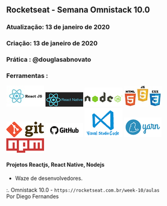 ## Rocketseat - Semana Omnistack 10.0

### Atualização: 13 de janeiro de 2020
### Criação: 13 de janeiro de 2020
### Prática : @douglasabnovato

### Ferramentas : 

![ReactJS](/images/logo-reactjs.jpg)
![React Native](/images/logo-react-native.png)
![Nodejs](/images/logo-nodejs.png)
![HTML/CSS/Javascript](/images/logo-html-css-js.jpeg)
![Git](/images/logo-git.png)
![Github](/images/logo-github.png)
![VSCode](/images/logo-VSCode.png)
![Yarn](/images/logo-yarn.png)
![Npm](/images/logo-npm.png)


#### Projetos Reactjs, React Native, Nodejs
- Waze de desenvolvedores.

:. Omnistack 10.0 - `https://rocketseat.com.br/week-10/aulas`<br/>
Por Diego Fernandes
